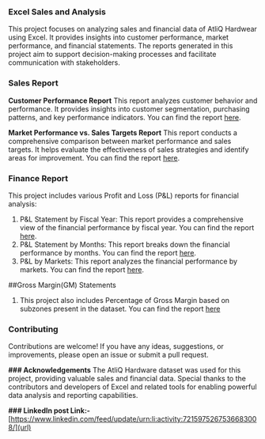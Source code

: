 ### **Excel Sales and Analysis**
This project focuses on analyzing sales and financial data of AtliQ Hardwear using Excel. It provides insights into customer performance, market performance, and financial statements. The reports generated in this project aim to support decision-making processes and facilitate communication with stakeholders.

### **Sales Report**

**Customer Performance Report**
This report analyzes customer behavior and performance. It provides insights into customer segmentation, purchasing patterns, and key performance indicators. You can find the report [here](https://github.com/jyotyprakash29/Excel-Sales-Analysis/blob/main/Customer_Performance_Report.pdf).

**Market Performance vs. Sales Targets Report**
This report conducts a comprehensive comparison between market performance and sales targets. It helps evaluate the effectiveness of sales strategies and identify areas for improvement. You can find the report [here](https://github.com/jyotyprakash29/Excel-Sales-Analysis/blob/main/Market_Performance_Report.pdf).

### **Finance Report**
This project includes various Profit and Loss (P&L) reports for financial analysis:

1. P&L Statement by Fiscal Year: This report provides a comprehensive view of the financial performance by fiscal year. You can find the report [here](https://github.com/jyotyprakash29/Excel-Sales-Analysis/blob/main/P%26L%20Fiscal%20Year.pdf).
3. P&L Statement by Months: This report breaks down the financial performance by months. You can find the report [here](https://github.com/jyotyprakash29/Excel-Sales-Analysis/blob/main/P%26L%20Month.pdf).
4. P&L by Markets: This report analyzes the financial performance by markets. You can find the report [here](https://github.com/jyotyprakash29/Excel-Sales-Analysis/blob/main/P%26L%20for%20Markets.pdf).

##Gross Margin(GM) Statements

1. This project also includes Percentage of Gross Margin based on subzones present in the dataset. You can find the report [here](https://github.com/jyotyprakash29/Excel-Sales-Analysis/blob/main/GM%25%20by%20Quarters(sub_zone).pdf)

### **Contributing**
Contributions are welcome! If you have any ideas, suggestions, or improvements, please open an issue or submit a pull request.

**### Acknowledgements**
The AtliQ Hardware dataset was used for this project, providing valuable sales and financial data.
Special thanks to the contributors and developers of Excel and related tools for enabling powerful data analysis and reporting capabilities.

**### LinkedIn post Link:-**
[https://www.linkedin.com/feed/update/urn:li:activity:7215975267536683008/](url)
